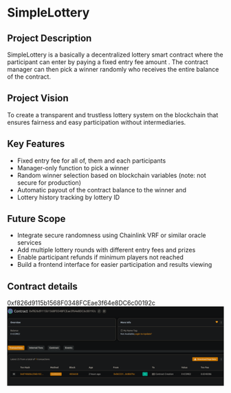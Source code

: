 # SimpleLottery

## Project Description
SimpleLottery is a basically a decentralized lottery smart contract where the participant can enter by paying a fixed entry fee amount . The contract manager can then  pick a winner randomly who receives the entire balance of the  contract.

## Project Vision
To create a transparent and trustless lottery system on the blockchain that ensures fairness and easy participation without intermediaries.

## Key Features
- Fixed entry fee for all of, them and each participants
- Manager-only function to pick a winner
- Random winner selection based on blockchain variables (note: not secure for production)
- Automatic payout of the contract balance to the winner and 
- Lottery history tracking by lottery ID

## Future Scope
- Integrate secure randomness using Chainlink VRF or similar oracle services
- Add multiple lottery rounds with different entry fees and prizes
- Enable participant refunds if minimum players not reached
- Build a frontend interface for easier participation and results viewing

## Contract details
0xf826d9115b1568F0348FCEae3f64e8DC6c00192c
![alt text](image.png)
